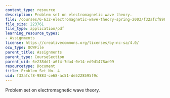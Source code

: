 ```yaml
---
content_type: resource
description: Problem set on electromagnetic wave theory.
file: /courses/6-632-electromagnetic-wave-theory-spring-2003/f32afcf89883ce68ac51de5228595f9c_ps4.pdf
file_size: 223761
file_type: application/pdf
learning_resource_types:
- Assignments
license: https://creativecommons.org/licenses/by-nc-sa/4.0/
ocw_type: OCWFile
parent_title: Assignments
parent_type: CourseSection
parent_uid: 6e238dd1-a6f4-7da4-0e14-ed9d1478ae99
resourcetype: Document
title: Problem Set No. 4
uid: f32afcf8-9883-ce68-ac51-de5228595f9c
---
```

Problem set on electromagnetic wave theory.